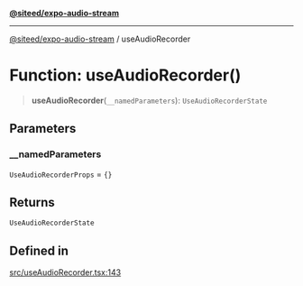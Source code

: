 [**@siteed/expo-audio-stream**](../README.md)

***

[@siteed/expo-audio-stream](../README.md) / useAudioRecorder

# Function: useAudioRecorder()

> **useAudioRecorder**(`__namedParameters`): `UseAudioRecorderState`

## Parameters

### \_\_namedParameters

`UseAudioRecorderProps` = `{}`

## Returns

`UseAudioRecorderState`

## Defined in

[src/useAudioRecorder.tsx:143](https://github.com/deeeed/expo-audio-stream/blob/64f579e2de98e4f4de0db407bcc9f613ba4e2505/packages/expo-audio-stream/src/useAudioRecorder.tsx#L143)
